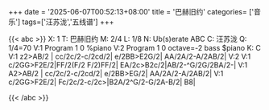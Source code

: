 +++
date = '2025-06-07T00:52:13+08:00'
title = '巴赫旧约'
categories= ['音乐']
tags=['汪苏泷','五线谱']
+++

{{< abc >}}
X: 1
T: 巴赫旧约
M: 2/4
L: 1/8
N: Ub(s)erate ABC
C: 汪苏泷
Q: 1/4=70
V:1 Program 1 0 %piano
V:2 Program 1 0 octave=-2 bass $piano
K: C
V:1
z2>AB/2    |  cc/2c/2-c/2cd/2|       e/2BB>E2G/2|  AA/2A/2-A/2AB/2|
V:2
V:1
c/2GG>F2E/2|FF/2(F/2 F/2)FF/2|       EA/2c>B2c/2|AB/2-^G/2G/2BA/2-|
V:1
A2>AB/2    |  cc/2c/2-c/2cd/2|        e/2BB>EG/2|  AA/2A/2-A/2AB/2|
V:1
c/2GG>F2E/2|    Fc/2c/2-c/2c>|B2A/2^G/2-G/2A-B/2|               B8|


{{< /abc >}}